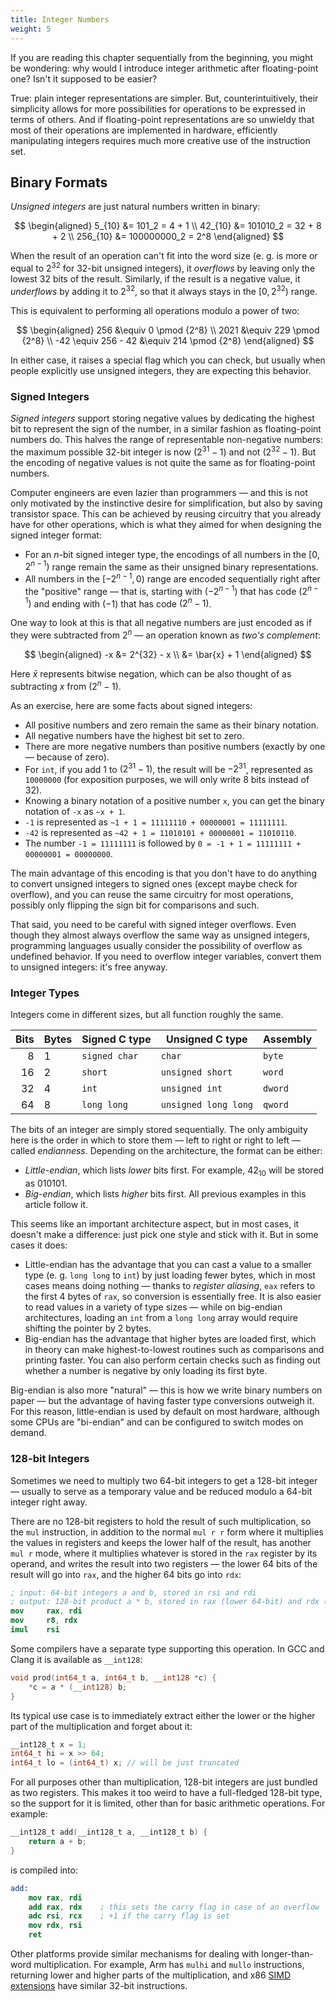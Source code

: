 ```yaml
---
title: Integer Numbers
weight: 5
---
```


If you are reading this chapter sequentially from the beginning, you might be wondering: why would I introduce integer arithmetic after floating-point one? Isn't it supposed to be easier?

True: plain integer representations are simpler. But, counterintuitively, their simplicity allows for more possibilities for operations to be expressed in terms of others. And if floating-point representations are so unwieldy that most of their operations are implemented in hardware, efficiently manipulating integers requires much more creative use of the instruction set.

## Binary Formats

*Unsigned integers* are just natural numbers written in binary:

$$
\begin{aligned}
   5_{10}   &= 101_2 = 4 + 1
\\ 42_{10}  &= 101010_2 = 32 + 8 + 2
\\ 256_{10} &= 100000000_2 = 2^8
\end{aligned}
$$

When the result of an operation can't fit into the word size (e. g. is more or equal to $2^{32}$ for 32-bit unsigned integers), it *overflows* by leaving only the lowest 32 bits of the result. Similarly, if the result is a negative value, it *underflows* by adding it to $2^{32}$, so that it always stays in the $[0, 2^{32})$ range.

This is equivalent to performing all operations modulo a power of two:

$$
\begin{aligned}
    256                 &\equiv 0 \pmod {2^8}
\\  2021                &\equiv 229 \pmod {2^8}
\\  -42 \equiv 256 - 42 &\equiv 214 \pmod {2^8}
\end{aligned}
$$

In either case, it raises a special flag which you can check, but usually when people explicitly use unsigned integers, they are expecting this behavior.

### Signed Integers

*Signed integers* support storing negative values by dedicating the highest bit to represent the sign of the number, in a similar fashion as floating-point numbers do. This halves the range of representable non-negative numbers: the maximum possible 32-bit integer is now $(2^{31}-1)$ and not $(2^{32}-1)$. But the encoding of negative values is not quite the same as for floating-point numbers.

Computer engineers are even lazier than programmers — and this is not only motivated by the instinctive desire for simplification, but also by saving transistor space. This can be achieved by reusing circuitry that you already have for other operations, which is what they aimed for when designing the signed integer format:

- For an $n$-bit signed integer type, the encodings of all numbers in the $[0, 2^{n-1})$ range remain the same as their unsigned binary representations.
- All numbers in the $[-2^{n-1}, 0)$ range are encoded sequentially right after the "positive" range — that is, starting with $(-2^{n - 1})$ that has code $(2^{n-1})$ and ending with $(-1)$ that has code $(2^n - 1)$.

One way to look at this is that all negative numbers are just encoded as if they were subtracted from $2^n$ — an operation known as *two's complement*:

$$
\begin{aligned}
-x &= 2^{32} - x
\\ &= \bar{x} + 1
\end{aligned}
$$

Here $\bar{x}$ represents bitwise negation, which can be also thought of as subtracting $x$ from $(2^n - 1)$.

As an exercise, here are some facts about signed integers:

- All positive numbers and zero remain the same as their binary notation.
- All negative numbers have the highest bit set to zero.
- There are more negative numbers than positive numbers (exactly by one — because of zero).
- For `int`, if you add $1$ to $(2^{31}-1)$, the result will be $-2^{31}$, represented as `10000000` (for exposition purposes, we will only write 8 bits instead of 32).
- Knowing a binary notation of a positive number `x`, you can get the binary notation of `-x` as `~x + 1`.
- `-1` is represented as `~1 + 1 = 11111110 + 00000001 = 11111111`.
- `-42` is represented as `~42 + 1 = 11010101 + 00000001 = 11010110`.
- The number `-1 = 11111111` is followed by `0 = -1 + 1 = 11111111 + 00000001 = 00000000`.

The main advantage of this encoding is that you don't have to do anything to convert unsigned integers to signed ones (except maybe check for overflow), and you can reuse the same circuitry for most operations, possibly only flipping the sign bit for comparisons and such.

That said, you need to be careful with signed integer overflows. Even though they almost always overflow the same way as unsigned integers, programming languages usually consider the possibility of overflow as undefined behavior. If you need to overflow integer variables, convert them to unsigned integers: it's free anyway.

### Integer Types

Integers come in different sizes, but all function roughly the same.

| Bits | Bytes | Signed C type | Unsigned C type      | Assembly |
|-----:|-------|---------------|----------------------|----------|
|    8 | 1     | `signed char` | `char`               | `byte`   |
|   16 | 2     | `short`       | `unsigned short`     | `word`   |
|   32 | 4     | `int`         | `unsigned int`       | `dword`  |
|   64 | 8     | `long long`   | `unsigned long long` | `qword`  |

The bits of an integer are simply stored sequentially. The only ambiguity here is the order in which to store them — left to right or right to left — called *endianness*. Depending on the architecture, the format can be either:

- *Little-endian*, which lists *lower* bits first. For example, $42_{10}$ will be stored as $010101$.
- *Big-endian*, which lists *higher* bits first. All previous examples in this article follow it.

This seems like an important architecture aspect, but in most cases, it doesn't make a difference: just pick one style and stick with it. But in some cases it does:

- Little-endian has the advantage that you can cast a value to a smaller type (e. g. `long long` to `int`) by just loading fewer bytes, which in most cases means doing nothing — thanks to *register aliasing*, `eax` refers to the first 4 bytes of `rax`, so conversion is essentially free. It is also easier to read values in a variety of type sizes — while on big-endian architectures, loading an `int` from a `long long` array would require shifting the pointer by 2 bytes.
- Big-endian has the advantage that higher bytes are loaded first, which in theory can make highest-to-lowest routines such as comparisons and printing faster. You can also perform certain checks such as finding out whether a number is negative by only loading its first byte.

Big-endian is also more "natural" — this is how we write binary numbers on paper — but the advantage of having faster type conversions outweigh it. For this reason, little-endian is used by default on most hardware, although some CPUs are "bi-endian" and can be configured to switch modes on demand.

### 128-bit Integers

Sometimes we need to multiply two 64-bit integers to get a 128-bit integer — usually to serve as a temporary value and be reduced modulo a 64-bit integer right away.

There are no 128-bit registers to hold the result of such multiplication, so the `mul` instruction, in addition to the normal `mul r r` form where it multiplies the values in registers and keeps the lower half of the result, has another `mul r` mode, where it multiplies whatever is stored in the `rax` register by its operand, and writes the result into two registers — the lower 64 bits of the result will go into `rax`, and the higher 64 bits go into `rdx`:

```nasm
; input: 64-bit integers a and b, stored in rsi and rdi
; output: 128-bit product a * b, stored in rax (lower 64-bit) and rdx (higher 64-bit)
mov     rax, rdi
mov     r8, rdx
imul    rsi
```

Some compilers have a separate type supporting this operation. In GCC and Clang it is available as `__int128`:

```cpp
void prod(int64_t a, int64_t b, __int128 *c) {
    *c = a * (__int128) b;
}
```

Its typical use case is to immediately extract either the lower or the higher part of the multiplication and forget about it:

```c++
__int128_t x = 1;
int64_t hi = x >> 64;
int64_t lo = (int64_t) x; // will be just truncated
```

For all purposes other than multiplication, 128-bit integers are just bundled as two registers. This makes it too weird to have a full-fledged 128-bit type, so the support for it is limited, other than for basic arithmetic operations. For example:

```c++
__int128_t add(__int128_t a, __int128_t b) {
    return a + b;
}
```

is compiled into:

```nasm
add:
    mov rax, rdi
    add rax, rdx    ; this sets the carry flag in case of an overflow
    adc rsi, rcx    ; +1 if the carry flag is set
    mov rdx, rsi
    ret
```

Other platforms provide similar mechanisms for dealing with longer-than-word multiplication. For example, Arm has `mulhi` and `mullo` instructions, returning lower and higher parts of the multiplication, and x86 [SIMD extensions](/hpc/simd) have similar 32-bit instructions.
